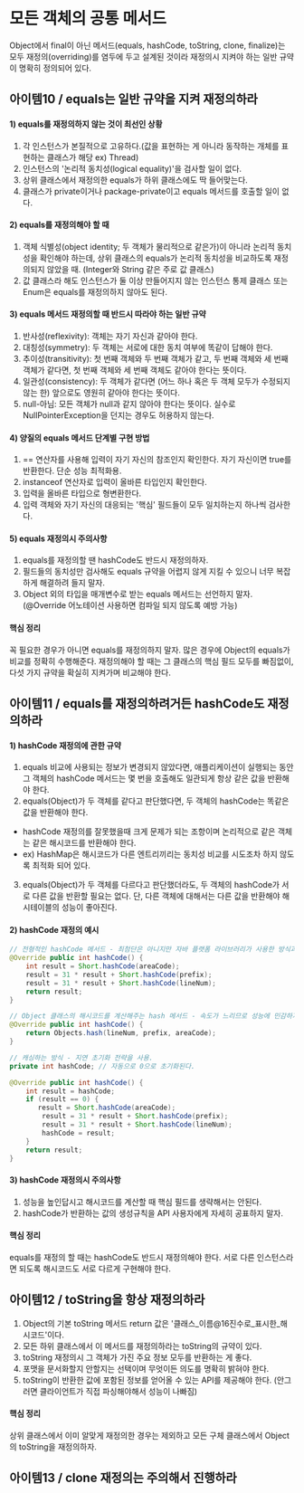 # 모든 객체의 공통 메서드

Object에서 final이 아닌 메서드(equals, hashCode, toString, clone, finalize)는 모두 재정의(overriding)를 염두에 두고 설계된 것이라 재정의시 지켜야 하는 일반 규약이 명확히 정의되어 있다.

## 아이템10 / equals는 일반 규약을 지켜 재정의하라

#### 1) equals를 재정의하지 않는 것이 최선인 상황
1. 각 인스턴스가 본질적으로 고유하다.(값을 표현하는 게 아니라 동작하는 개체를 표현하는 클래스가 해당 ex) Thread)
2. 인스턴스의 '논리적 동치성(logical equality)'을 검사할 일이 없다.
3. 상위 클래스에서 재정의한 equals가 하위 클래스에도 딱 들어맞는다.
4. 클래스가 private이거나 package-private이고 equals 메서드를 호출할 일이 없다.

#### 2) equals를 재정의해야 할 때
1. 객체 식별성(object identity; 두 객체가 물리적으로 같은가)이 아니라 논리적 동치성을 확인해야 하는데, 상위 클래스의 equals가 논리적 동치성을 비교하도록 재정의되지 않았을 때. (Integer와 String 같은 주로 값 클래스)
2. 값 클래스라 해도 인스턴스가 둘 이상 만들어지지 않는 인스턴스 통제 클래스 또는 Enum은 equals를 재정의하지 않아도 된다.

#### 3) equals 메서드 재정의할 때 반드시 따라야 하는 일반 규약
1. 반사성(reflexivity): 객체는 자기 자신과 같아야 한다.
2. 대칭성(symmetry): 두 객체는 서로에 대한 동치 여부에 똑같이 답해야 한다.
3. 추이성(transitivity): 첫 번째 객체와 두 번째 객체가 같고, 두 번째 객체와 세 번째 객체가 같다면, 첫 번째 객체와 세 번째 객체도 같아야 한다는 뜻이다.
4. 일관성(consistency): 두 객체가 같다면 (어느 하나 혹은 두 객체 모두가 수정되지 않는 한) 앞으로도 영원히 같아야 한다는 뜻이다.
5. null-아님: 모든 객체가 null과 같지 않아야 한다는 뜻이다. 실수로 NullPointerException을 던지는 경우도 허용하지 않는다.

#### 4) 양질의 equals 메서드 단계별 구현 방법
1. == 연산자를 사용해 입력이 자기 자신의 참조인지 확인한다. 자기 자신이면 true를 반환한다. 단순 성능 최적화용.
2. instanceof 연산자로 입력이 올바른 타입인지 확인한다.
3. 입력을 올바른 타입으로 형변환한다.
4. 입력 객체와 자기 자신의 대응되는 '핵심' 필드들이 모두 일치하는지 하나씩 검사한다.

#### 5) equals 재정의시 주의사항
1. equals를 재정의할 땐 hashCode도 반드시 재정의하자.
2. 필드들의 동치성만 검사해도 equals 규약을 어렵지 않게 지킬 수 있으니 너무 복잡하게 해결하려 들지 말자.
3. Object 외의 타입을 매개변수로 받는 equals 메서드는 선언하지 말자. (@Override 어노테이션 사용하면 컴파일 되지 않도록 예방 가능)

#### 핵심 정리
꼭 필요한 경우가 아니면 equals를 재정의하지 말자. 많은 경우에 Object의 equals가 비교를 정확히 수행해준다. 재정의해야 할 때는 그 클래스의 핵심 필드 모두를 빠짐없이, 다섯 가지 규약을 확실히 지켜가며 비교해야 한다.


## 아이템11 / equals를 재정의하려거든 hashCode도 재정의하라

#### 1) hashCode 재정의에 관한 규약
1. equals 비교에 사용되는 정보가 변경되지 않았다면, 애플리케이션이 실행되는 동안 그 객체의 hashCode 메서드는 몇 번을 호출해도 일관되게 항상 같은 값을 반환해야 한다.
2. equals(Object)가 두 객체를 같다고 판단했다면, 두 객체의 hashCode는 똑같은 값을 반환해야 한다.
* hashCode 재정의를 잘못했을때 크게 문제가 되는 조항이며 논리적으로 같은 객체는 같은 해시코드를 반환해야 한다.
* ex) HashMap은 해시코드가 다른 엔트리끼리는 동치성 비교를 시도조차 하지 않도록 최적화 되어 있다.
3. equals(Object)가 두 객체를 다르다고 판단했더라도, 두 객체의 hashCode가 서로 다른 값을 반환할 필요는 없다. 단, 다른 객체에 대해서는 다른 값을 반환해야 해시테이블의 성능이 좋아진다.

#### 2) hashCode 재정의 예시

``` java
// 전형적인 hashCode 메서드 - 최첨단은 아니지만 자바 플랫폼 라이브러리가 사용한 방식과 견줄만하다.
@Override public int hashCode() {
    int result = Short.hashCode(areaCode);
    result = 31 * result + Short.hashCode(prefix);
    result = 31 * result + Short.hashCode(lineNum);
    return result;
}

// Object 클래스의 해시코드를 계산해주는 hash 메서드 - 속도가 느리므로 성능에 민감하지 않은 상황에서만 사용하자.
@Override public int hashCode() {
    return Objects.hash(lineNum, prefix, areaCode);
}

// 캐싱하는 방식 - 지연 초기화 전략을 사용.
private int hashCode; // 자동으로 0으로 초기화된다.

@Override public int hashCode() {
    int result = hashCode;
    if (result == 0) {
       result = Short.hashCode(areaCode);
        result = 31 * result + Short.hashCode(prefix);
        result = 31 * result + Short.hashCode(lineNum);
        hashCode = result;
    }
    return result;
}
```

#### 3) hashCode 재정의시 주의사항
1. 성능을 높인답시고 해시코드를 계산할 때 핵심 필드를 생략해서는 안된다.
2. hashCode가 반환하는 값의 생성규칙을 API 사용자에게 자세히 공표하지 말자.

#### 핵심 정리
equals를 재정의 할 때는 hashCode도 반드시 재정의해야 한다. 서로 다른 인스턴스라면 되도록 해시코드도 서로 다르게 구현해야 한다.

## 아이템12 / toString을 항상 재정의하라

1. Object의 기본 toString 메서드 return 값은 '클래스_이름@16진수로_표시한_해시코드'이다.
2. 모든 하위 클래스에서 이 메서드를 재정의하라는 toString의 규약이 있다.
3. toString 재정의시 그 객체가 가진 주요 정보 모두를 반환하는 게 좋다.
4. 포맷을 문서화할지 안할지는 선택이며 무엇이든 의도를 명확히 밝혀야 한다.
5. toString이 반환한 값에 포함된 정보를 얻어올 수 있는 API를 제공해야 한다. (안그러면 클라이언트가 직접 파싱해야해서 성능이 나빠짐)

#### 핵심 정리
상위 클래스에서 이미 알맞게 재정의한 경우는 제외하고 모든 구체 클래스에서 Object의 toString을 재정의하자.

## 아이템13 / clone 재정의는 주의해서 진행하라

